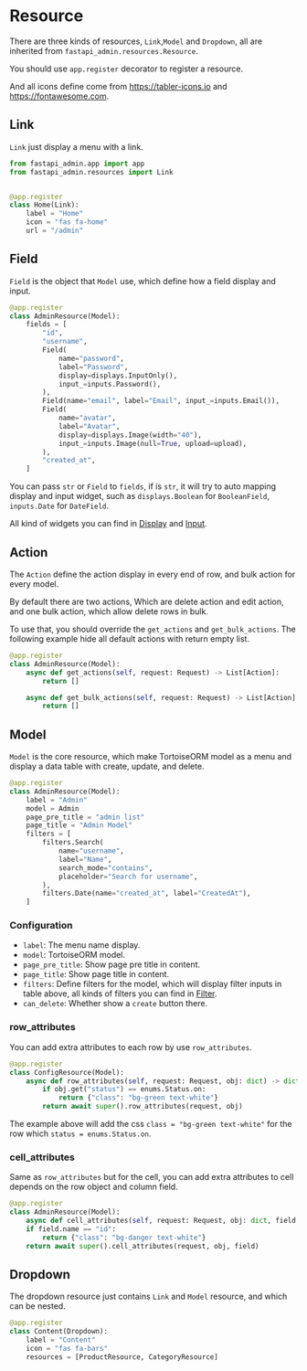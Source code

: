 # Resource

There are three kinds of resources, `Link`,`Model` and `Dropdown`, all are inherited
from `fastapi_admin.resources.Resource`.

You should use `app.register` decorator to register a resource.

And all icons define come from <https://tabler-icons.io> and <https://fontawesome.com>.

## Link

`Link` just display a menu with a link.

```python
from fastapi_admin.app import app
from fastapi_admin.resources import Link


@app.register
class Home(Link):
    label = "Home"
    icon = "fas fa-home"
    url = "/admin"
```

## Field

`Field` is the object that `Model` use, which define how a field display and input.

```python
@app.register
class AdminResource(Model):
    fields = [
        "id",
        "username",
        Field(
            name="password",
            label="Password",
            display=displays.InputOnly(),
            input_=inputs.Password(),
        ),
        Field(name="email", label="Email", input_=inputs.Email()),
        Field(
            name="avatar",
            label="Avatar",
            display=displays.Image(width="40"),
            input_=inputs.Image(null=True, upload=upload),
        ),
        "created_at",
    ]
```

You can pass `str` or `Field` to `fields`, if is `str`, it will try to auto mapping display and input widget, such as `displays.Boolean` for `BooleanField`, `inputs.Date` for `DateField`.

All kind of widgets you can find in [Display](/reference/widget/display/) and [Input](/reference/widget/input/).

## Action

The `Action` define the action display in every end of row, and bulk action for every model.

By default there are two actions, Which are delete action and edit action, and one bulk action, which allow delete rows in bulk.

To use that, you should override the `get_actions` and `get_bulk_actions`. The following example hide all default actions with return empty list.

```python
@app.register
class AdminResource(Model):
    async def get_actions(self, request: Request) -> List[Action]:
        return []

    async def get_bulk_actions(self, request: Request) -> List[Action]:
        return []
```

## Model

`Model` is the core resource, which make TortoiseORM model as a menu and display a data table with create, update, and delete.

```python
@app.register
class AdminResource(Model):
    label = "Admin"
    model = Admin
    page_pre_title = "admin list"
    page_title = "Admin Model"
    filters = [
        filters.Search(
            name="username",
            label="Name",
            search_mode="contains",
            placeholder="Search for username",
        ),
        filters.Date(name="created_at", label="CreatedAt"),
    ]

```

### Configuration

- `label`: The menu name display.
- `model`: TortoiseORM model.
- `page_pre_title`: Show page pre title in content.
- `page_title`: Show page title in content.
- `filters`: Define filters for the model, which will display filter inputs in table above, all kinds of filters you can find in [Filter](/reference/widget/filter/).
- `can_delete`: Whether show a `create` button there.

### row_attributes

You can add extra attributes to each row by use `row_attributes`.

```python
@app.register
class ConfigResource(Model):
    async def row_attributes(self, request: Request, obj: dict) -> dict:
        if obj.get("status") == enums.Status.on:
            return {"class": "bg-green text-white"}
        return await super().row_attributes(request, obj)
```

The example above will add the css `class = "bg-green text-white"` for the row which `status = enums.Status.on`.

### cell_attributes

Same as `row_attributes` but for the cell, you can add extra attributes to cell depends on the row object and column field.

```python
@app.register
class AdminResource(Model):
    async def cell_attributes(self, request: Request, obj: dict, field: Field) -> dict:
    if field.name == "id":
        return {"class": "bg-danger text-white"}
    return await super().cell_attributes(request, obj, field)
```

## Dropdown

The dropdown resource just contains `Link` and `Model` resource, and which can be nested.

```python
@app.register
class Content(Dropdown):
    label = "Content"
    icon = "fas fa-bars"
    resources = [ProductResource, CategoryResource]
```
